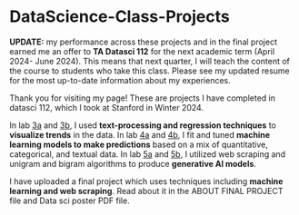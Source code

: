 # DataScience-Class-Projects

**UPDATE:** my performance across these projects and in the final project earned me an offer to **TA Datasci 112** for the next academic term (April 2024- June 2024). This means that next quarter, I will teach the content of the course to students who take this class. Please see my updated resume for the most up-to-date information about my experiences.

Thank you for visiting my page! These are projects I have completed in datasci 112, which I took at Stanford in Winter 2024.

In lab [3a](https://github.com/claudiamoses/DataScience-Class-Projects/blob/5ca645882bffdda4047a8ab4677110df7ed02f4b/Lab_3A.ipynb) and [3b](https://github.com/claudiamoses/DataScience-Class-Projects/blob/5cf7fc2a50e5370888f6c35f61ca869c84d85c0d/Lab_3B.ipynb), I used **text-processing and regression techniques** to **visualize trends** in the data. In lab [4a](https://github.com/claudiamoses/DataScience-Class-Projects/blob/28fefddd6bceb823ecd79d1d3a8a59fc65058d2c/Lab_4A.ipynb) and [4b](https://github.com/claudiamoses/DataScience-Class-Projects/blob/ac778cefeb5b01fb6b327ef92ea0d7a684b4bb44/Lab_4B.ipynb), I fit and tuned **machine learning models to make predictions** based on a mix of quantitative, categorical, and textual data. In lab [5a](https://github.com/claudiamoses/DataScience-Class-Projects/blob/a7529c0026a8d7b905c53c9765a07ea475425830/Lab_5A.ipynb) and [5b](https://github.com/claudiamoses/DataScience-Class-Projects/blob/009fc3141b448db67f74e53cc40322b5c9166049/Lab_5B.ipynb), I utilized web scraping and unigram and bigram algorithms to produce **generative AI models**.

I have uploaded a final project which uses techniques including **machine learning and web scraping**. Read about it in the ABOUT FINAL PROJECT file and Data sci poster PDF file.
